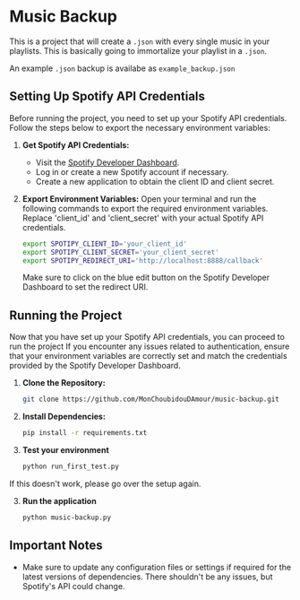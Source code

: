 # Music Backup

This is a project that will create a `.json` with every single music in your playlists. This is basically going to immortalize your playlist in a `.json`.

An example `.json` backup is availabe as `example_backup.json`

## Setting Up Spotify API Credentials

Before running the project, you need to set up your Spotify API credentials. Follow the steps below to export the necessary environment variables:

1. **Get Spotify API Credentials:**

   - Visit the [Spotify Developer Dashboard](https://developer.spotify.com/dashboard/).
   - Log in or create a new Spotify account if necessary.
   - Create a new application to obtain the client ID and client secret.

2. **Export Environment Variables:**
   Open your terminal and run the following commands to export the required environment variables. Replace 'client_id' and 'client_secret' with your actual Spotify API credentials.

   ```bash
   export SPOTIPY_CLIENT_ID='your_client_id'
   export SPOTIPY_CLIENT_SECRET='your_client_secret'
   export SPOTIPY_REDIRECT_URI='http://localhost:8888/callback'
   ```

   Make sure to click on the blue edit button on the Spotify Developer Dashboard to set the redirect URI.

## Running the Project

Now that you have set up your Spotify API credentials, you can proceed to run the project If you encounter any issues related to authentication, ensure that your environment variables are correctly set and match the credentials provided by the Spotify Developer Dashboard.

1. **Clone the Repository:**

   ```bash
   git clone https://github.com/MonChoubidouDAmour/music-backup.git
   ```

2. **Install Dependencies:**
   ```bash
   pip install -r requirements.txt
   ```
3. **Test your environment**
   ```bash
   python run_first_test.py
   ```

If this doesn't work, please go over the setup again.

3. **Run the application**
   ```bash
   python music-backup.py
   ```

## Important Notes

- Make sure to update any configuration files or settings if required for the latest versions of dependencies. There shouldn't be any issues, but Spotify's API could change.
